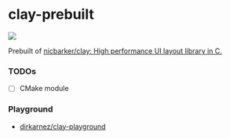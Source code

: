 clay-prebuilt
=============
![](https://github.com/dirkarnez/clay-prebuilt/actions/workflows/build.yml/badge.svg)

Prebuilt of [nicbarker/clay: High performance UI layout library in C.](https://github.com/nicbarker/clay)

### TODOs
- [ ] CMake module

### Playground
- [dirkarnez/clay-playground](https://github.com/dirkarnez/clay-playground)
